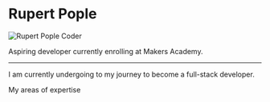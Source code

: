 # Rupert Pople
![Rupert Pople Coder](https://avatars.githubusercontent.com/u/39376121?v=4)


Aspiring developer currently enrolling at Makers Academy.
***
I am currently undergoing to my journey to become a full-stack developer.


My areas of expertise


